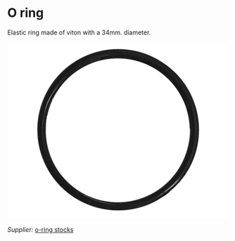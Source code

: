 # O ring

Elastic ring made of viton with a 34mm. diameter.

![](../../images/oring.jpg)

_Supplier:_ [o-ring stocks](https://www.o-ring-stocks.com/o-ring-34x3-viton-fkm-fpm-90-shore-a-black-orsv2-34x3-fkm89)